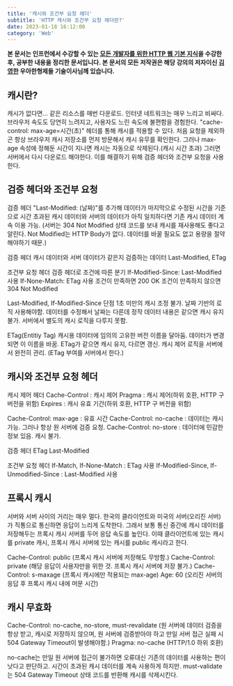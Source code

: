 ```yaml
---
title: '캐시와 조건부 요청 헤더'
subtitle: 'HTTP 캐시와 조건부 요청 헤더란?'
date: 2023-01-18 16:12:00
category: 'Web'
---
```


**본 문서는 인프런에서 수강할 수 있는 [모든 개발자를 위한 HTTP 웹 기본 지식](https://www.inflearn.com/course/http-웹-네트워크)을 수강한 후, 공부한 내용을 정리한 문서입니다. 본 문서의 모든 저작권은 해당 강의의 저자이신 [김영한](https://inflearn.com/users/@yh) 우아한형제들 기술이사님께 있습니다.**

## 캐시란?

캐시가 없다면... 같은 리소스를 매번 다운로드. 인터넷 네트워크는 매우 느리고 비싸다. 브라우저 속도도 당연히 느려지고, 사용자도 느린 속도에 불편함을 경험한다.
"cache-control: max-age=시간(초)" 헤더를 통해 캐시를 적용할 수 있다. 처음 요청을 제외하곤 항상 브라우저 캐시 저장소를 먼저 방문해서 캐시 유무를 확인한다.
그러나 max-age 속성에 정해둔 시간이 지나면 캐시는 자동으로 삭제된다.(캐시 시간 초과) 그러면 서버에서 다시 다운로드 해야한다. 이를 해결하기 위해 검증 헤더와 조건부 요청을 사용한다.

## 검증 헤더와 조건부 요청

검증 헤더 "Last-Modified: (날짜)"를 추가해 데이터가 마지막으로 수정된 시간을 기준으로 시간 초과된 캐시 데이터와 서버의 데이터가 아직 일치하다면 기존 캐시 데이터 계속 이용 가능. (서버는 304 Not Modified 상태 코드를 보내 캐시를 재사용해도 좋다고 알린다. Not Modified는 HTTP Body가 없다. 데이터를 바꿀 필요도 없고 용량을 절약해야하기 때문.)

검증 헤더
캐시 데이터와 서버 데이터가 같은지 검증하는 데이터
Last-Modified, ETag

조건부 요청 헤더
검증 헤더로 조건에 따른 분기
If-Modified-Since: Last-Modified 사용
If-None-Match: ETag 사용
조건이 만족하면 200 OK
조건이 만족하지 않으면 304 Not Modified

Last-Modified, If-Modified-Since 단점
1초 미만의 캐시 조정 불가. 날짜 기반의 로직 사용해야함. 데이터를 수정해서 날짜는 다른데 정작 데이터 내용은 같으면 캐시 유지 불가. 서버에서 별도의 캐시 로직을 다루지 못함.

ETag(Entitiy Tag)
캐시용 데이터에 임의의 고유한 버전 이름을 달아둠.
데이터가 변경되면 이 이름을 바꿈. ETag가 같으면 캐시 유지, 다르면 갱신.
캐시 제어 로직을 서버에서 완전히 관리. (ETag 부여를 서버에서 한다.)

## 캐시와 조건부 요청 헤더

캐시 제어 헤더
Cache-Control : 캐시 제어
Pragma : 캐시 제어(하위 호환, HTTP 구 버전을 위함)
Expires : 캐시 유효 기간(하위 호환, HTTP 구 버전을 위함)

Cache-Control: max-age : 유효 시간
Cache-Control: no-cache : 데이터는 캐시 가능. 그러나 항상 원 서버에 검증 요청.
Cache-Control: no-store : 데이터에 민감한 정보 있음. 캐시 불가.

검증 헤더
ETag
Last-Modified

조건부 요청 헤더
If-Match, If-None-Match : ETag 사용
If-Modified-Since, If-Unmodified-Since : Last-Modified 사용

## 프록시 캐시

서버와 서버 사이의 거리는 매우 멀다. 한국의 클라이언트와 미국의 서버(오리진 서버)가 직통으로 통신하면 응답이 느리게 도착한다. 그래서 보통 통신 중간에 캐시 데이터를 저장해두는 프록시 캐시 서버를 두어 응답 속도를 높인다. 이때 클라이언트에 있는 캐시를 private 캐시, 프록시 캐시 서버에 있는 캐시를 public 캐시라고 한다.

Cache-Control: public (프록시 캐시 서버에 저장해도 무방함.)
Cache-Control: private (해당 응답이 사용자만을 위한 것. 프록시 캐시 서버에 저장 불가.)
Cache-Control: s-maxage (프록시 캐시에만 적용되는 max-age)
Age: 60 (오리진 서버의 응답 후 프록시 캐시 내에 머문 시간)

## 캐시 무효화

Cache-Control: no-cache, no-store, must-revalidate (원 서버에 데이터 검증을 항상 받고, 캐시로 저장하지 않으며, 원 서버에 검증받아야 하고 만일 서버 접근 실패 시 504 Gateway Timeout이 발생해야함.)
Pragma: no-cache (HTTP/1.0 하위 호환)

no-cache는 만일 원 서버에 접근이 불가하면 오류대신 기존의 데이터를 사용하는 편이 낫다고 판단하고. 시간이 초과된 캐시 데이터를 계속 사용하게 하지만. must-validate는 504 Gateway Timeout 상태 코드를 반환해 캐시를 삭제시킨다.
